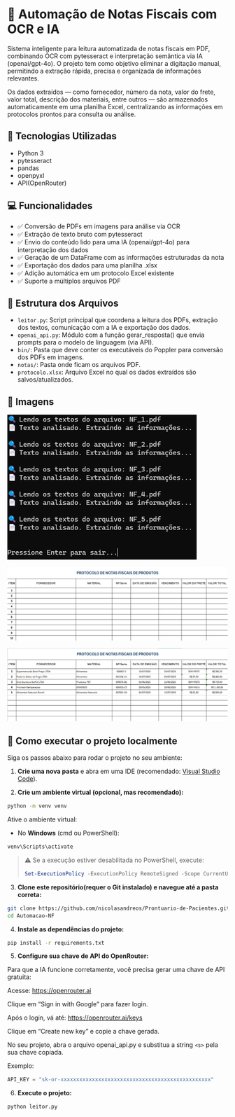 # 🧾 Automação de Notas Fiscais com OCR e IA

Sistema inteligente para leitura automatizada de notas fiscais em PDF, combinando OCR com pytesseract e interpretação semântica via IA (openai/gpt-4o).
O projeto tem como objetivo eliminar a digitação manual, permitindo a extração rápida, precisa e organizada de informações relevantes.

Os dados extraídos — como fornecedor, número da nota, valor do frete, valor total, descrição dos materiais, entre outros — são armazenados automaticamente em uma planilha Excel, centralizando as informações em protocolos prontos para consulta ou análise.

## 🚀 Tecnologias Utilizadas

* Python 3
* pytesseract 
* pandas
* openpyxl
* API(OpenRouter)

## 💻 Funcionalidades

* ✅ Conversão de PDFs em imagens para análise via OCR
* ✅ Extração de texto bruto com pytesseract
* ✅ Envio do conteúdo lido para uma IA (openai/gpt-4o) para interpretação dos dados
* ✅ Geração de um DataFrame com as informações estruturadas da nota
* ✅ Exportação dos dados para uma planilha .xlsx
* ✅ Adição automática em um protocolo Excel existente 
* ✅ Suporte a múltiplos arquivos PDF

## 📂 Estrutura dos Arquivos
- `leitor.py`: Script principal que coordena a leitura dos PDFs, extração dos textos, comunicação com a IA e exportação dos dados.
- `openai_api.py`: Módulo com a função gerar_resposta() que envia prompts para o modelo de linguagem (via API).
- `bin/`: Pasta que deve conter os executáveis do Poppler para conversão dos PDFs em imagens.
- `notas/`: Pasta onde ficam os arquivos PDF.
- `protocolo.xlsx`: Arquivo Excel no qual os dados extraídos são salvos/atualizados.

## 📸 Imagens


![Execução do Script](imgs/execucao_script.png)

![Modelo Planilha](imgs/modelo_planilha.png)

![Planilha Final](imgs/planilha_final.png)


## 🧪 Como executar o projeto localmente

Siga os passos abaixo para rodar o projeto no seu ambiente:

1. **Crie uma nova pasta** e abra em uma IDE (recomendado: [Visual Studio Code](https://code.visualstudio.com/)).

2. **Crie um ambiente virtual (opcional, mas recomendado):**

```bash
python -m venv venv
```

Ative o ambiente virtual:

* No **Windows** (cmd ou PowerShell):

```bash
venv\Scripts\activate
```

> ⚠️ Se a execução estiver desabilitada no PowerShell, execute:
>
> ```powershell
> Set-ExecutionPolicy -ExecutionPolicy RemoteSigned -Scope CurrentUser
> ```

3. **Clone este repositório(requer o Git instalado) e navegue até a pasta correta:**

```bash
git clone https://github.com/nicolasandreos/Prontuario-de-Pacientes.git
cd Automacao-NF
```

4. **Instale as dependências do projeto:**

```bash
pip install -r requirements.txt
```

5. **Configure sua chave de API do OpenRouter:**

Para que a IA funcione corretamente, você precisa gerar uma chave de API gratuita:

Acesse: https://openrouter.ai

Clique em “Sign in with Google” para fazer login.

Após o login, vá até: https://openrouter.ai/keys

Clique em “Create new key” e copie a chave gerada.

No seu projeto, abra o arquivo openai_api.py e substitua a string `<s>` pela sua chave copiada.

Exemplo:

```python
API_KEY = "sk-or-xxxxxxxxxxxxxxxxxxxxxxxxxxxxxxxxxxxxxxxxxxxxxxxx"
```

6. **Execute o projeto:**

```bash
python leitor.py
```
